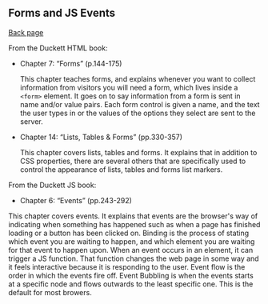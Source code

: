 ## Forms and JS Events

[Back page](README.md)


From the Duckett HTML book:

- Chapter 7: “Forms” (p.144-175)

    This chapter teaches forms, and explains whenever you want to collect information from visitors you will need a form, which lives inside a `<form>` element. It goes on to say information from a form is sent in name and/or value pairs. Each form control is given a name, and the text the user types in or the values of the options they select are sent to the server. 

- Chapter 14: “Lists, Tables & Forms” (pp.330-357)

    This chapter covers lists, tables and forms. It explains that in addition to CSS properties, there are several others that are specifically used to control the appearance of lists, tables and forms list markers.

From the Duckett JS book:

- Chapter 6: “Events” (pp.243-292)

This chapter covers events. It explains that events are the browser's way of indicating when something has happened
such as when a page has finished loading or a button has been clicked on.
Binding is the process of stating which event you are waiting to happen, and which element you are waiting for that event to happen upon.
When an event occurs in an element, it can trigger a JS function.
That function changes the web page in some way and it feels interactive because it is responding to the user.
Event flow is the order in which the events fire off. Event Bubbling is when the events starts at a specific node and flows outwards to the least specific one. This is the default for most browers.
